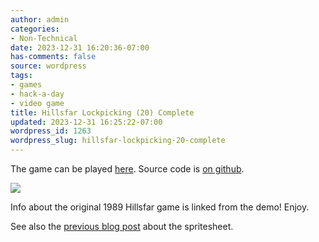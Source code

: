 ```yaml
---
author: admin
categories:
- Non-Technical
date: 2023-12-31 16:20:36-07:00
has-comments: false
source: wordpress
tags:
- games
- hack-a-day
- video game
title: Hillsfar Lockpicking (20) Complete
updated: 2023-12-31 16:25:22-07:00
wordpress_id: 1263
wordpress_slug: hillsfar-lockpicking-20-complete
---
```

The game can be played [here](https://za3k.github.io/ha3k-20-lockpick/). Source code is [on github](https://za3k.github.io/ha3k-20-lockpick/).

[![](../wp-content/uploads/2023/12/screenshot.png)](https://za3k.github.io/ha3k-20-lockpick/)

Info about the original 1989 Hillsfar game is linked from the demo! Enjoy.

See also the [previous blog post](https://blog.za3k.com/hack-a-day-day-20-hillsfar-lockpicking-spritesheet/) about the spritesheet.
